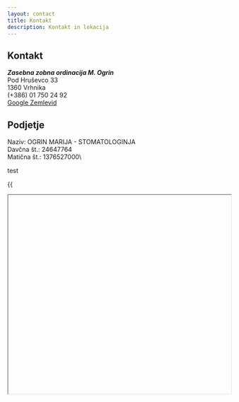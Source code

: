 ```yaml
---
layout: contact
title: Kontakt
description: Kontakt in lokacija
---
```


## Kontakt

**_Zasebna zobna ordinacija M. Ogrin_**\
Pod Hruševco 33\
1360 Vrhnika\
(+386) 01 750 24 92\
[Google Zemlevid](https://goo.gl/maps/pwjRHLC66mt)

## Podjetje

Naziv: OGRIN MARIJA - STOMATOLOGINJA\
Davčna št.: 24647764\
Matična št.: 1376527000\

test

{{

<Iframe
    url="https://www.google.com/maps/embed?pb=!1m18!1m12!1m3!1d2772.894927191104!2d14.292864115730541!3d45.97335810734495!2m3!1f0!2f0!3f0!3m2!1i1024!2i768!4f13.1!3m3!1m2!1s0x477ad6f20dcfe2a7%3A0x9f5deae3a36a3bd9!2sPod+Hru%C5%A1evco+33%2C+1360+Vrhnika!5e0!3m2!1sen!2ssi!4v1528830170514"
    width="100%"
    height="450px"
    id="myId"
    className="myClassname"
    display="initial"
    position="relative"
    allowFullScreen
/>

}}

